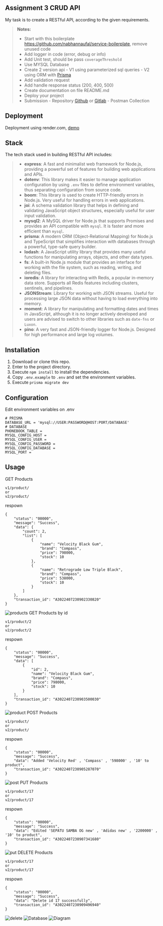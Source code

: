 ## Assignment 3 CRUD API
My task is to create a RESTful API, according to the given requirements.

> **Notes:**
> - Start with this boilerplate https://github.com/nabhannaufal/service-boilerplate, remove unused code
> - Add logger in code (error, debug or info)
> - Add Unit test, should be pass `coverageThreshold`
> - Use MYSQL Database
> - Create 2 version api
    - V1 using parameterized sql queries
    - V2 using ORM with [Prisma](https://www.prisma.io/docs/getting-started)
> - Add validation request
> - Add handle response status (200, 400, 500)
> - Create documentation on file README.md
> - Deploy your project
> - Submission
    - Repository [Github](https://github.com/) or [Gitlab](https://gitlab.com/)
    - Postman Collection

## Deployment
Deployment using render.com, [demo](https://assignment3-muchamad-syariful-umam.onrender.com/api/v1/product)

## Stack
The tech stack used in building RESTful API includes:
> - **express**: A fast and minimalist web framework for Node.js, providing a powerful set of features for building web applications and APIs.
> - **dotenv**: This library makes it easier to manage application configuration by using `.env` files to define environment variables, thus separating configuration from source code.
> - **boom**: This library is used to create HTTP-friendly errors in Node.js. Very useful for handling errors in web applications.
> - **joi**: A schema validation library that helps in defining and validating JavaScript object structures, especially useful for user input validation.
> - **mysql2**: A MySQL driver for Node.js that supports Promises and provides an API compatible with `mysql`. It is faster and more efficient than `mysql`.
> - **prisma**: A modern ORM (Object-Relational Mapping) for Node.js and TypeScript that simplifies interaction with databases through a powerful, type-safe query builder.
> - **lodash**: A JavaScript utility library that provides many useful functions for manipulating arrays, objects, and other data types.
> - **fs**: A built-in Node.js module that provides an interface for working with the file system, such as reading, writing, and deleting files.
> - **ioredis**: A library for interacting with Redis, a popular in-memory data store. Supports all Redis features including clusters, sentinels, and pipelines.
> - **JSONStream**: Library for working with JSON streams. Useful for processing large JSON data without having to load everything into memory.
> - **moment**: A library for manipulating and formatting dates and times in JavaScript, although it is no longer actively developed and users are advised to switch to other libraries such as `date-fns` or `Luxon`.
> - **pino**: A very fast and JSON-friendly logger for Node.js. Designed for high performance and large log volumes.

## Installation
1. Download or clone this repo.
2. Enter to the project directory.
3. Execute `npm install` to install the dependencies.
4. Copy `.env.example` to `.env` and set the environment variables.
5. Execute `prisma migrate dev`

## Configuration
Edit environment variables on .env

```env
# PRISMA
DATABASE_URL = 'mysql://USER:PASSWORD@HOST:PORT/DATABASE'
# DATABASE
PHONEBOOK_TABLE =
MYSQL_CONFIG_HOST =
MYSQL_CONFIG_USER =
MYSQL_CONFIG_PASSWORD =
MYSQL_CONFIG_DATABASE =
MYSQL_PORT =
```
## Usage
GET Products 
```
v1/product/
or
v2/product/
```
respown
```
{
    "status": "00000",
    "message": "Success",
    "data": {
        "count": 2,
        "list": [
            {
                "name": "Velocity Black Gum",
                "brand": "Compass",
                "price": 798000,
                "stock": 10
            },
            {
                "name": "Retrograde Low Triple Black",
                "brand": "Compass",
                "price": 538000,
                "stock": 10
            }
        ]
    },
    "transaction_id": "A3022407230902330820"
}
```
![products](https://i.ibb.co.com/5Tbz58T/get-v1.webp)
GET Products by id
```
v1/product/2
or
v2/product/2
```
respown
```
{
    "status": "00000",
    "message": "Success",
    "data": [
        {
            "id": 2,
            "name": "Velocity Black Gum",
            "brand": "Compass",
            "price": 798000,
            "stock": 10
        }
    ],
    "transaction_id": "A3022407230903500030"
}
```
![product](https://i.ibb.co.com/G3L2LFc/get-by-id-v1.webp)
POST Products
```
v1/product/
or
v2/product/
```
respown
```
{
    "status": "00000",
    "message": "Success",
    "data": "Added 'Velocity Red' , 'Compass' , '598000' , '10' to product",
    "transaction_id": "A3022407230905287070"
}
```
![post](https://i.ibb.co.com/tp1XxfR/post-v1.webp)
PUT Products
```
v1/product/17
or
v2/product/17
```
respown
```
{
    "status": "00000",
    "message": "Success",
    "data": "Edited 'SEPATU SAMBA OG new' , 'Adidas new' , '2200000' , '10' to product",
    "transaction_id": "A3022407230907341680"
}
```
![put](https://i.ibb.co.com/zFfc4WR/put-v1.webp)
DELETE Products
```
v1/product/17
or
v2/product/17
```
respown
```
{
    "status": "00000",
    "message": "Success",
    "data": "Delete id 17 successfully",
    "transaction_id": "A3022407230909496940"
}
```
![delete](https://i.ibb.co.com/rZbwMKP/delete-v1.webp)
![Database](https://i.ibb.co.com/LRWZhV7/Cuplikan-layar-2024-07-22-144022.webp)
![Diagram](https://i.ibb.co.com/qx2YrQR/API-Diagram-1.webp)
